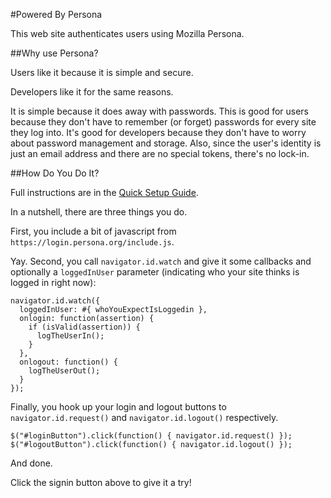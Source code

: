#Powered By Persona

This web site authenticates users using Mozilla Persona.

##Why use Persona?

Users like it because it is simple and secure.

Developers like it for the same reasons.

It is simple because it does away with passwords.  This is good for
users because they don't have to remember (or forget) passwords for
every site they log into.  It's good for developers because they don't
have to worry about password management and storage.  Also, since the
user's identity is just an email address and there are no special
tokens, there's no lock-in.

##How Do You Do It?

Full instructions are in the [Quick Setup
Guide](https://developer.mozilla.org/en-US/docs/Persona/Quick_Setup).

In a nutshell, there are three things you do.

First, you include a bit of javascript from `https://login.persona.org/include.js`.

Yay.  Second, you call `navigator.id.watch` and give it some callbacks
and optionally a `loggedInUser` parameter (indicating who your site
thinks is logged in right now):

```
navigator.id.watch({
  loggedInUser: #{ whoYouExpectIsLoggedin },
  onlogin: function(assertion) {
    if (isValid(assertion)) {
      logTheUserIn();
    }
  },
  onlogout: function() {
    logTheUserOut();
  }
});
```

Finally, you hook up your login and logout buttons to
`navigator.id.request()` and `navigator.id.logout()` respectively.

```
$("#loginButton").click(function() { navigator.id.request() });
$("#logoutButton").click(function() { navigator.id.logout() });
```

And done.

Click the signin button above to give it a try!
